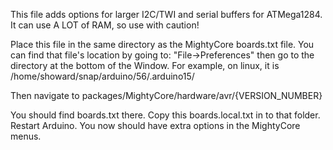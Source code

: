 This file adds options for larger I2C/TWI and serial buffers for ATMega1284.
It can use A LOT of RAM, so use with caution!


Place this file in the same directory as the MightyCore boards.txt file.
You can find that file's location by going to:
"File->Preferences" then go to the directory at the bottom of the Window.
For example, on linux, it is /home/showard/snap/arduino/56/.arduino15/

Then navigate to
packages/MightyCore/hardware/avr/{VERSION_NUMBER}

You should find boards.txt there. Copy this boards.local.txt in to that folder.
Restart Arduino. You now should have extra options in the MightyCore menus.
